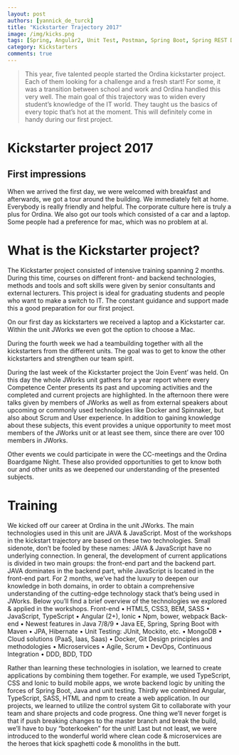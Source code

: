 ```yaml
---
layout: post
authors: [yannick_de_turck]
title: "Kickstarter Trajectory 2017"
image: /img/kicks.png
tags: [Spring, Angular2, Unit Test, Postman, Spring Boot, Spring REST Docs]
category: Kickstarters
comments: true
---
```


>This year, five talented people started the Ordina kickstarter project. Each of them looking for a challenge and a 
fresh start! For some, it was a transition between school and work and Ordina handled this very well. The main goal 
of this trajectory was to widen every student’s knowledge of the IT world. They taught us the basics of every topic 
that’s hot at the moment. This will definitely come in handy during our first project.

# Kickstarter project 2017

## First impressions

When we arrived the first day, we were welcomed with breakfast and afterwards, we got a tour around the building. 
We immediately felt at home. Everybody is really friendly and helpful. The corporate culture here is truly a plus for Ordina.
We also got our tools which consisted of a car and a laptop. Some people had a preference for mac, which was no problem at al.  

# What is the Kickstarter project?

The Kickstarter project consisted of intensive training spanning 2 months. During this time, courses on different 
front- and backend technologies, methods and tools and soft skills were given by senior consultants and external 
lecturers. This project is ideal for graduating students and people who want to make a switch to IT. 
The constant guidance and support made this a good preparation for our first project.

On our first day as kickstarters we received a laptop and a Kickstarter car. Within the unit JWorks we even got the 
option to choose a Mac.

During the fourth week we had a teambuilding together with all the kickstarters from the different units. The goal was to 
get to know the other kickstarters and strengthen our team spirit.

During the last week of the Kickstarter project the ‘Join Event’ was held. On this day the whole JWorks unit gathers 
for a year report where every Competence Center presents its past and upcoming activities and the completed and current
projects are highlighted. In the afternoon there were talks given by members of JWorks as well as from external speakers 
about upcoming or commonly used technologies like Docker and Spinnaker, but also about Scrum and User experience. In 
addition to gaining knowledge about these subjects, this event provides a unique opportunity to meet most members of the 
JWorks unit or at least see them, since there are over 100 members in JWorks.

Other events we could participate in were the CC-meetings and the Ordina Boardgame Night. These also provided 
opportunities to get to know both our and other units as we deepened our understanding of the presented subjects. 

# Training

We kicked off our career at Ordina in the unit JWorks. The main technologies used in this unit are JAVA & JavaScript. Most of the workshops in the kickstart trajectory are based on these two technologies. Small sidenote, don’t be fooled by these names: JAVA & JavaScript have no underlying connection. In general, the development of current applications is divided in two main groups: the front-end part and the backend part. JAVA dominates in the backend part, while JavaScript is located in the front-end part. For 2 months, we’ve had the luxury to deepen our knowledge in both domains, in order to obtain a comprehensive understanding of the cutting-edge technology stack that’s being used in JWorks. Below you’ll find a brief overview of the technologies we explored & applied in the workshops.
Front-end
•	HTML5, CSS3, BEM, SASS
•	JavaScript, TypeScript
•	Angular (2+), Ionic
•	Npm, bower, webpack
Back-end
•	Newest features in Java 7/8/9
•	Java EE, Spring, Spring Boot with Maven
•	JPA, Hibernate
•	Unit Testing: JUnit, Mockito, etc. 
•	MongoDB
•	Cloud solutions (PaaS, Iaas, Saas)
•	Docker, Git
Design principles and methodologies
•	Microservices 
•	Agile, Scrum 
•	DevOps, Continuous Integration
•	DDD, BDD, TDD

Rather than learning these technologies in isolation, we learned to create applications by combining them together. For example, we used TypeScript, CSS and Ionic to build mobile apps, we wrote backend logic by uniting the forces of Spring Boot, Java and unit testing. Thirdly we combined Angular, TypeScript, SASS, HTML and npm to create a web application. 
In our projects, we learned to utilize the control system Git to collaborate with your team and share projects and code progress. One thing we’ll never forget is that if push breaking changes to the master branch and break the build, we’ll have to buy “boterkoeken” for the unit! Last but not least, we were introduced to the wonderful world where clean code & microservices are the heroes that kick spaghetti code & monoliths in the butt. 

